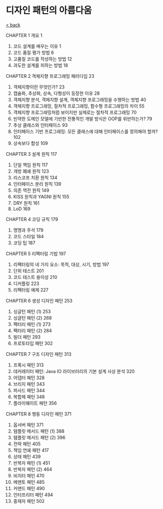 # 디자인 패턴의 아름다움

[< back](../design_patterns.md)

CHAPTER 1 개요 1
1. 코드 설계를 배우는 이유 1
2. 코드 품질 평가 방법 6
3. 고품질 코드를 작성하는 방법 12
4. 과도한 설계를 피하는 방법 18

CHAPTER 2 객체지향 프로그래밍 패러다임 23
1. 객체지향이란 무엇인가? 23
2. 캡슐화, 추상화, 상속, 다형성이 등장한 이유 28
3. 객체지향 분석, 객체지향 설계, 객체지향 프로그래밍을 수행하는 방법 40
4. 객체지향 프로그래밍, 절차적 프로그래밍, 함수형 프로그래밍의 차이 55
5. 객체지향 프로그래밍처럼 보이지만 실제로는 절차적 프로그래밍 70
6. 빈약한 도메인 모델에 기반한 전통적인 개발 방식은 OOP를 위반하는가? 79
7. 추상 클래스와 인터페이스 93
8. 인터페이스 기반 프로그래밍: 모든 클래스에 대해 인터페이스를 정의해야 할까? 102
9. 상속보다 합성 109

CHAPTER 3 설계 원칙 117
1. 단일 책임 원칙 117
2. 개방 폐쇄 원칙 123
3. 리스코프 치환 원칙 134
4. 인터페이스 분리 원칙 139
5. 의존 역전 원칙 149
6. KISS 원칙과 YAGNI 원칙 155
7. DRY 원칙 161
8. LoD 169

CHAPTER 4 코딩 규칙 179
1. 명명과 주석 179
2. 코드 스타일 184
3. 코딩 팁 187

CHAPTER 5 리팩터링 기법 197
1. 리팩터링의 네 가지 요소: 목적, 대상, 시기, 방법 197
2. 단위 테스트 201
3. 코드 테스트 용이성 210
4. 디커플링 223
5. 리팩터링 예제 227

CHAPTER 6 생성 디자인 패턴 253
1. 싱글턴 패턴 (1) 253
2. 싱글턴 패턴 (2) 268
3. 팩터리 패턴 (1) 273
4. 팩터리 패턴 (2) 284
5. 빌더 패턴 293
6. 프로토타입 패턴 302

CHAPTER 7 구조 디자인 패턴 313
1. 프록시 패턴 313
2. 데커레이터 패턴: Java IO 라이브러리의 기본 설계 사상 분석 320
3. 어댑터 패턴 328
4. 브리지 패턴 343
5. 퍼사드 패턴 344
6. 복합체 패턴 348
7. 플라이웨이트 패턴 356

CHAPTER 8 행동 디자인 패턴 371
1. 옵서버 패턴 371
2. 템플릿 메서드 패턴 (1) 388
3. 템플릿 메서드 패턴 (2) 396
4. 전략 패턴 405
5. 책임 연쇄 패턴 417
6. 상태 패턴 439
7. 반복자 패턴 (1) 451
8. 반복자 패턴 (2) 464
9. 비지터 패턴 470
10. 메멘토 패턴 485
11. 커맨드 패턴 490
12. 인터프리터 패턴 494
13. 중재자 패턴 502
